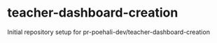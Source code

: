 # teacher-dashboard-creation

Initial repository setup for pr-poehali-dev/teacher-dashboard-creation